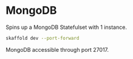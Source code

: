# MongoDB

Spins up a MongoDB Statefulset with 1 instance.

```sh
skaffold dev --port-forward
```

MongoDB accessible through port 27017.